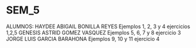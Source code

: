 # SEM_5
ALUMNOS: HAYDEE ABIGAIL BONILLA REYES Ejemplos 1, 2, 3 y 4 ejercicios 1,2,5
                   GENESIS ASTRID GOMEZ VASQUEZ Ejemplos 5, 6, 7 y 8 ejercicio 3
                   JORGE LUIS GARCIA BARAHONA Ejemplos 9, 10 y 11 ejercicio 4
